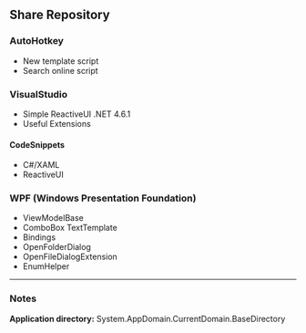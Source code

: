 ## Share Repository 
### AutoHotkey
- New template script
- Search online script
### VisualStudio
- Simple ReactiveUI .NET 4.6.1
- Useful Extensions
#### CodeSnippets
- C#/XAML
- ReactiveUI
### WPF (Windows Presentation Foundation)
- ViewModelBase
- ComboBox TextTemplate
- Bindings
- OpenFolderDialog
- OpenFileDialogExtension
- EnumHelper
___
### Notes
**Application directory:** System.AppDomain.CurrentDomain.BaseDirectory

